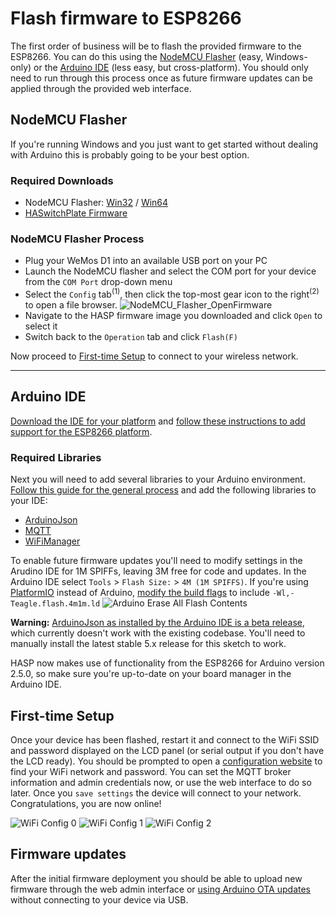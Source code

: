 # Flash firmware to ESP8266

The first order of business will be to flash the provided firmware to the ESP8266.  You can do this using the [NodeMCU Flasher](#nodemcu-flasher) (easy, Windows-only) or the [Arduino IDE](#arduino-ide) (less easy, but cross-platform).  You should only need to run through this process once as future firmware updates can be applied through the provided web interface.

## NodeMCU Flasher

If you're running Windows and you just want to get started without dealing with Arduino this is probably going to be your best option.

### Required Downloads

* NodeMCU Flasher: [Win32](https://github.com/nodemcu/nodemcu-flasher/raw/master/Win32/Release/ESP8266Flasher.exe) / [Win64](https://github.com/nodemcu/nodemcu-flasher/raw/master/Win64/Release/ESP8266Flasher.exe)
* [HASwitchPlate Firmware](https://github.com/aderusha/HASwitchPlate/raw/master/Arduino_Sketch/HASwitchPlate.ino.d1_mini.bin)

### NodeMCU Flasher Process

* Plug your WeMos D1 into an available USB port on your PC
* Launch the NodeMCU flasher and select the COM port for your device from the `COM Port` drop-down menu
* Select the `Config` tab<sup>(1)</sup>, then click the top-most gear icon to the right<sup>(2)</sup> to open a file browser. ![NodeMCU_Flasher_OpenFirmware](https://github.com/aderusha/HASwitchPlate/blob/master/Documentation/Images/NodeMCU_Flasher_OpenFirmware.png?raw=true)
* Navigate to the HASP firmware image you downloaded and click `Open` to select it
* Switch back to the `Operation` tab and click `Flash(F)`

Now proceed to [First-time Setup](#first-time-setup) to connect to your wireless network.

---

## Arduino IDE

[Download the IDE for your platform](https://www.arduino.cc/en/Main/Software) and [follow these instructions to add support for the ESP8266 platform](https://github.com/esp8266/Arduino#installing-with-boards-manager).

### Required Libraries

Next you will need to add several libraries to your Arduino environment.  [Follow this guide for the general process](https://www.arduino.cc/en/Guide/Libraries) and add the following libraries to your IDE:

* [ArduinoJson](https://arduinojson.org/?utm_source=meta&utm_medium=library.properties)
* [MQTT](https://github.com/256dpi/arduino-mqtt)
* [WiFiManager](https://github.com/tzapu/WiFiManager)

To enable future firmware updates you'll need to modify settings in the Arudino IDE for 1M SPIFFs, leaving 3M free for code and updates.  In the Arduino IDE select `Tools` > `Flash Size:` > `4M (1M SPIFFS)`.  If you're using [PlatformIO](https://platformio.org/) instead of Arduino, [modify the build flags](http://docs.platformio.org/en/latest/platforms/espressif8266.html#flash-size) to include `-Wl,-Teagle.flash.4m1m.ld`
![Arduino Erase All Flash Contents](https://github.com/aderusha/HASwitchPlate/blob/master/Documentation/Images/Arduino_1M_SPIFFS.png?raw=true)

**Warning:** [ArduinoJson as installed by the Arduino IDE is a beta release](https://github.com/bblanchon/ArduinoJson/issues/756), which currently doesn't work with the existing codebase.  You'll need to manually install the latest stable 5.x release for this sketch to work.

HASP now makes use of functionality from the ESP8266 for Arduino version 2.5.0, so make sure you're up-to-date on your board manager in the Arduino IDE.

## First-time Setup

Once your device has been flashed, restart it and connect to the WiFi SSID and password displayed on the LCD panel (or serial output if you don't have the LCD ready).  You should be prompted to open a [configuration website](http://192.168.4.1) to find your WiFi network and password.  You can set the MQTT broker information and admin credentials now, or use the web interface to do so later.  Once you `save settings` the device will connect to your network.  Congratulations, you are now online!

![WiFi Config 0](https://github.com/aderusha/HASwitchPlate/blob/master/Documentation/Images/WiFi_Config_0.png?raw=true) ![WiFi Config 1](https://github.com/aderusha/HASwitchPlate/blob/master/Documentation/Images/WiFi_Config_1.png?raw=true) ![WiFi Config 2](https://github.com/aderusha/HASwitchPlate/blob/master/Documentation/Images/WiFi_Config_2.png?raw=true)

## Firmware updates

After the initial firmware deployment you should be able to upload new firmware through the web admin interface or [using Arduino OTA updates](https://randomnerdtutorials.com/esp8266-ota-updates-with-arduino-ide-over-the-air/) without connecting to your device via USB.